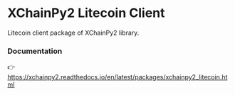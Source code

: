 # XChainPy2 Litecoin Client

Litecoin client package of XChainPy2 library.

### Documentation

👉 https://xchainpy2.readthedocs.io/en/latest/packages/xchainpy2_litecoin.html
